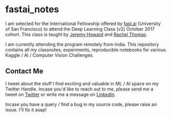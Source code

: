# fastai_notes

I am selected for the International Fellowship offered by [fast.ai](http://www.fast.ai/) (University of San Francisco) to attend the Deep Learning Class (v2) October 2017 cohort. This class is taught by [Jeremy Howard](https://twitter.com/jeremyphoward) and [Rachel Thomas](https://twitter.com/math_rachel).

I am currently attending the program remotely from India. This repository contains all my classnotes, experiments, reproducible notebooks for various Kaggle / AI / Computer Vision Challenges.

## Contact Me

I tweet about the stuff I find exciting and valuable in ML / AI space on my Twitter Handle. Incase you'd like to reach out to me, please send me a tweet on  [Twitter](https://twitter.com/phanisrikanth33) or write me a message on [LinkedIn](https://in.linkedin.com/in/phanisrikanth).

Incase you have a query / find a bug in my source code, please raise an issue. I'll fix it asap!
